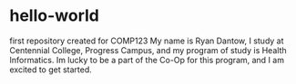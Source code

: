 # hello-world
first repository created for COMP123
My name is Ryan Dantow, I study at Centennial College, Progress Campus, and my program of study is Health Informatics. Im lucky to be a part of the Co-Op for this program, and I am excited to get started.

